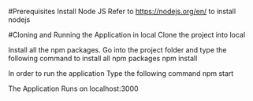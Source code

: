 #Prerequisites
Install Node JS
Refer to https://nodejs.org/en/ to install nodejs

#Cloning and Running the Application in local
Clone the project into local

Install all the npm packages. Go into the project folder and type the following command to install all npm packages
npm install

In order to run the application Type the following command
npm start

The Application Runs on localhost:3000
